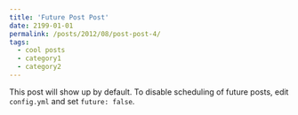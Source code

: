 ```yaml
---
title: 'Future Post Post'
date: 2199-01-01
permalink: /posts/2012/08/post-post-4/
tags:
  - cool posts
  - category1
  - category2
---
```


This post will show up by default. To disable scheduling of future posts, edit `config.yml` and set `future: false`. 
